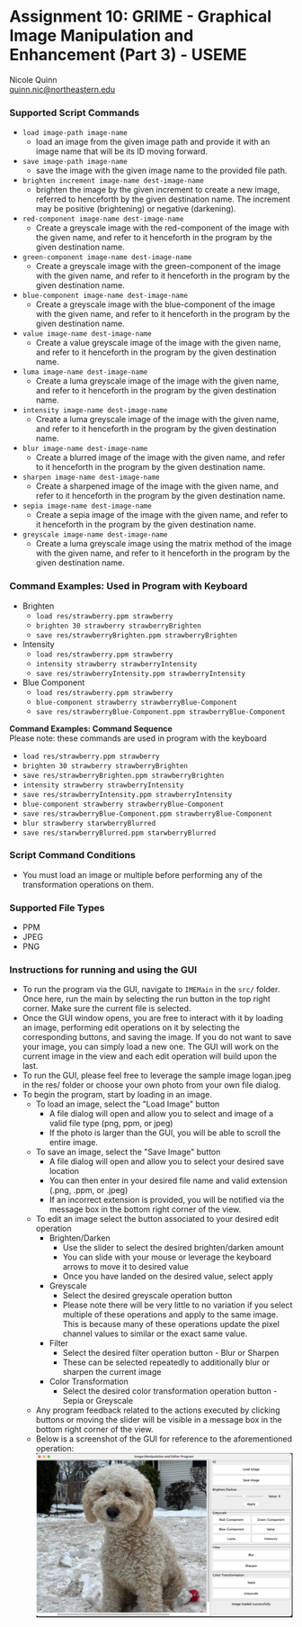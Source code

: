 # Assignment 10: GRIME - Graphical Image Manipulation and Enhancement (Part 3) - USEME
Nicole Quinn\
quinn.nic@northeastern.edu

### Supported Script Commands
* `load image-path image-name`
  * load an image from the given image path and provide it with an image name that will be its ID moving forward.
* `save image-path image-name`
  * save the image with the given image name to the provided file path.
* `brighten increment image-name dest-image-name`
  * brighten the image by the given increment to create a new image, referred to henceforth by the given destination name. The increment may be positive (brightening) or negative (darkening).
* `red-component image-name dest-image-name`
  * Create a greyscale image with the red-component of the image with the given name, and refer to it henceforth in the program by the given destination name.
* `green-component image-name dest-image-name`
  * Create a greyscale image with the green-component of the image with the given name, and refer to it henceforth in the program by the given destination name.
* `blue-component image-name dest-image-name`
    * Create a greyscale image with the blue-component of the image with the given name, and refer to it henceforth in the program by the given destination name.
* `value image-name dest-image-name`
    * Create a value greyscale image of the image with the given name, and refer to it henceforth in the program by the given destination name.
* `luma image-name dest-image-name`
    * Create a luma greyscale image of the image with the given name, and refer to it henceforth in the program by the given destination name.
* `intensity image-name dest-image-name`
    * Create a luma greyscale image of the image with the given name, and refer to it henceforth in the program by the given destination name.
* `blur image-name dest-image-name`
  * Create a blurred image of the image with the given name, and refer to it henceforth in the program by the given destination name.
* `sharpen image-name dest-image-name`
    * Create a sharpened image of the image with the given name, and refer to it henceforth in the program by the given destination name.
* `sepia image-name dest-image-name`
    * Create a sepia image of the image with the given name, and refer to it henceforth in the program by the given destination name.
* `greyscale image-name dest-image-name`
    * Create a luma greyscale image using the matrix method of the image with the given name, and refer to it henceforth in the program by the given destination name.

### Command Examples: Used in Program with Keyboard
* Brighten
    * `load res/strawberry.ppm strawberry`
    * `brighten 30 strawberry strawberryBrighten`
    * `save res/strawberryBrighten.ppm strawberryBrighten`
* Intensity
    * `load res/strawberry.ppm strawberry`
    * `intensity strawberry strawberryIntensity`
    * `save res/strawberryIntensity.ppm strawberryIntensity`
* Blue Component
    * `load res/strawberry.ppm strawberry `
    * `blue-component strawberry strawberryBlue-Component`
    * `save res/strawberryBlue-Component.ppm strawberryBlue-Component`

**Command Examples: Command Sequence**\
Please note: these commands are used in program with the keyboard
* `load res/strawberry.ppm strawberry`
* `brighten 30 strawberry strawberryBrighten`
* `save res/strawberryBrighten.ppm strawberryBrighten`
* `intensity strawberry strawberryIntensity`
* `save res/strawberryIntensity.ppm strawberryIntensity`
* `blue-component strawberry strawberryBlue-Component`
* `save res/strawberryBlue-Component.ppm strawberryBlue-Component`
* `blur strawberry starwberryBlurred`
* `save res/starwberryBlurred.ppm starwberryBlurred`

### Script Command Conditions
* You must load an image or multiple before performing any of the transformation operations on them.

### Supported File Types 
* PPM
* JPEG
* PNG

### Instructions for running and using the GUI
* To run the program via the GUI, navigate to `IMEMain` in the `src/` folder. Once here, run the main by selecting the run button in the top right corner. Make sure the current file is selected.
* Once the GUI window opens, you are free to interact with it by loading an image, performing edit operations on it by selecting the corresponding buttons, and saving the image. If you do not want to 
  save your image, you can simply load a new one. The GUI will work on the current image in the view and each edit operation will build upon the last. 
* To run the GUI, please feel free to leverage the sample image logan.jpeg in the res/ folder or choose your own photo from your own file dialog.
* To begin the program, start by loading in an image. 
  * To load an image, select the "Load Image" button
    * A file dialog will open and allow you to select and image of a valid file type (png, ppm, or jpeg)
    * If the photo is larger than the GUI, you will be able to scroll the entire image. 
  * To save an image, select the "Save Image" button
    * A file dialog will open and allow you to select your desired save location
    * You can then enter in your desired file name and valid extension (.png, .ppm, or .jpeg)
    * If an incorrect extension is provided, you will be notified via the message box in the bottom right corner of the view.
  * To edit an image select the button associated to your desired edit operation
    * Brighten/Darken
      * Use the slider to select the desired brighten/darken amount
      * You can slide with your mouse or leverage the keyboard arrows to move it to desired value
      * Once you have landed on the desired value, select apply
    * Greyscale 
      * Select the desired greyscale operation button
      * Please note there will be very little to no variation if you select multiple of these operations and apply to the same image. This is because many of these operations update the pixel channel values to similar or the exact same value.
    * Filter
      * Select the desired filter operation button - Blur or Sharpen
      * These can be selected repeatedly to additionally blur or sharpen the current image
    * Color Transformation
      * Select the desired color transformation operation button - Sepia or Greyscale
  * Any program feedback related to the actions executed by clicking buttons or moving the slider will be visible in a message box in the bottom right corner of the view.
  * Below is a screenshot of the GUI for reference to the aforementioned operation:
    ![Failed to Load Image - program_screenshot.png](program_screenshot.png)